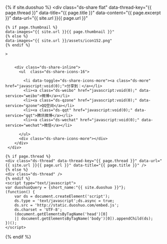 {% if site.duoshuo %}
	<div class="ds-share flat" data-thread-key="{{ page.thread }}" data-title="{{ page.title }}" data-content="{{ page.excerpt }}" data-url="{{ site.url }}{{ page.url }}"

	{% if page.thumbnail %}
	data-images="{{ site.url }}{{ page.thumbnail }}" 
	{% else %}
	data-images="{{ site.url }}/assets/icon152.png" 
	{% endif %}	

	>


	    <div class="ds-share-inline">
	      <ul  class="ds-share-icons-16">
	      	
	      	<li data-toggle="ds-share-icons-more"><a class="ds-more" href="javascript:void(0);">分享到：</a></li>
	        <li><a class="ds-weibo" href="javascript:void(0);" data-service="weibo">微博</a></li>
	        <li><a class="ds-qzone" href="javascript:void(0);" data-service="qzone">QQ空间</a></li>
	        <li><a class="ds-qqt" href="javascript:void(0);" data-service="qqt">腾讯微博</a></li>
	        <li><a class="ds-wechat" href="javascript:void(0);" data-service="wechat">微信</a></li>
	      	
	      </ul>
	      <div class="ds-share-icons-more"></div>
	    </div>
	 </div>

	{% if page.thread %}
	<div class="ds-thread" data-thread-key="{{ page.thread }}" data-url="{{ site.url }}{{ page.url }}" data-title="{{ page.title }}" />
	{% else %}
	<div class="ds-thread" />
	{% endif %}	
	<script type="text/javascript">
	var duoshuoQuery = {short_name:"{{ site.duoshuo }}"};
	(function() {
		var ds = document.createElement('script');
		ds.type = 'text/javascript';ds.async = true;
		ds.src = 'http://static.duoshuo.com/embed.js';
		ds.charset = 'UTF-8';
		(document.getElementsByTagName('head')[0] 
		|| document.getElementsByTagName('body')[0]).appendChild(ds);
	})();
	</script>
{% endif %}

